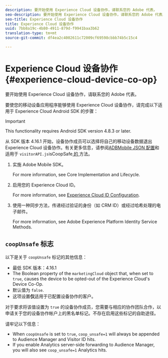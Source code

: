 ```yaml
---
description: 要开始使用 Experience Cloud 设备协作，请联系您的 Adobe 代表。
seo-description: 要开始使用 Experience Cloud 设备协作，请联系您的 Adobe 代表。
seo-title: Experience Cloud 设备协作
title: Experience Cloud 设备协作
uuid: 7bb8a19c-4b80-4911-879d-f9941baa3b62
translation-type: tm+mt
source-git-commit: df4ea2c4002611c72009cf69598cbbb74b5c15c4

---
```



# Experience Cloud 设备协作 {#experience-cloud-device-co-op}

要开始使用 Experience Cloud 设备协作，请联系您的 Adobe 代表。

要使您的移动设备应用程序能够使用 Experience Cloud 设备协作，请完成以下适用于 Experience Cloud Android SDK 的步骤：

>[!IMPORTANT]
>
>This functionality requires Android SDK version 4.8.3 or later.

从 SDK 版本 4.16.1 开始，设备协作成员可以选择将自己的移动设备数据退出 Experience Cloud 设备协作。有关更多信息，请参阅[ADBMobile JSON 配置](/help/android/configuration/json-config/json-config.md)和适用于 `visitorAPI.js`isCoopSafe[ 的 ](https://marketing.adobe.com/resources/help/en_US/mcvid/mcvid-coopsafe.html) 方法。

1. 实施 Adobe Mobile SDK。

   For more information, see Core Implementation and Lifecycle.[](/help/android/getting-started/dev-qs.md)
1. 启用您的 Experience Cloud ID。

   For more information, see [Experience Cloud ID Configuration](/help/android/c-marketing-cloud/mcvid.md).
1. 使用一种同步方法，传递经过验证的身份（如 CRM ID）或经过哈希处理的电子邮件。

   For more information, see Adobe Experience Platform Identity Service Methods.[](/help/android/c-marketing-cloud/mc-methods.md)

## `coopUnsafe` 标志

以下是关于 `coopUnsafe` 标记的其他信息：

* 最低 SDK 版本：4.16.1
* The Boolean property of the `marketingCloud` object that, when set to `true`, causes the device to be opted-out of the Experience Cloud's Device Co-Op.
* 默认值为 `false`.
* 这项设置&#x200B;**仅**&#x200B;适用于已配置设备协作的客户。

对于要求将该值设置为 `true` 的设备协作成员，您需要与相应的协作团队合作，以申请关于您的设备协作帐户上的黑名单标记。不存在启用这些标记的自助途径。

请牢记以下信息：

* When `coopUnsafe` is set to `true`, `coop_unsafe=1` will always be appended to Audience Manager and Visitor ID hits.
* If you enable Analytics server-side forwarding to Audience Manager, you will also see `coop_unsafe=1` Analytics hits.